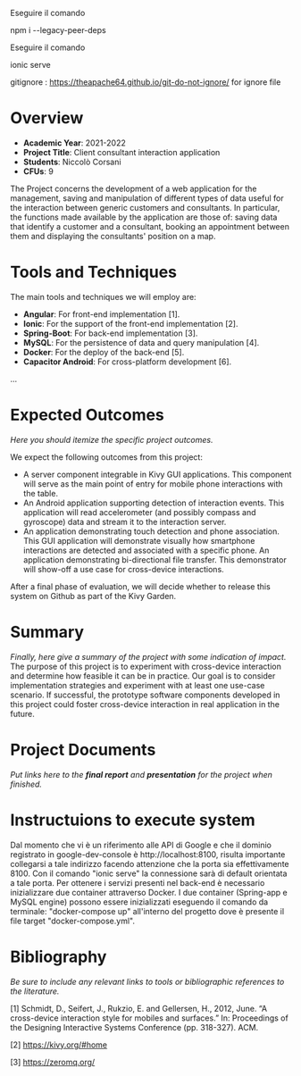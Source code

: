 Eseguire il comando

npm i --legacy-peer-deps

Eseguire il comando

ionic serve

gitignore : https://theapache64.github.io/git-do-not-ignore/ for ignore file




# Overview

- **Academic Year**: 2021-2022
- **Project Title**: Client consultant interaction application
- **Students**: Niccolò Corsani
- **CFUs**: 9

The Project concerns the development of a web application for the management, saving and manipulation of different types of data useful for the interaction between generic customers and consultants. In particular, the functions made available by the application are those of: saving data that identify a customer and a consultant, booking an appointment between them and displaying the consultants' position on a map.

# Tools and Techniques

The main tools and techniques we will employ are:

- **Angular**: For front-end implementation \[1\].
- **Ionic**: For the support of the front-end implementation \[2\].
- **Spring-Boot**: For back-end implementation \[3\].
- **MySQL**: For the persistence of data and query manipulation \[4\].
- **Docker**: For the deploy of the back-end \[5\].
- **Capacitor Android**: For cross-platform development \[6\].


...

# Expected Outcomes
*Here you should itemize the specific project outcomes.*

We expect the following outcomes from this project:
- A server component integrable in Kivy GUI applications. This component will serve as the main point of entry for mobile phone interactions with the table.
- An Android application supporting detection of interaction events. This application will read accelerometer (and possibly compass and gyroscope) data and stream it to the interaction server.
- An application demonstrating touch detection and phone association. This GUI application will demonstrate visually how smartphone interactions are detected and associated with a specific phone.
An application demonstrating bi-directional file transfer. This demonstrator will show-off a use case for cross-device interactions.

After a final phase of evaluation, we will decide whether to release this system on Github as part of the Kivy Garden.

# Summary
*Finally, here give a summary of the project with some indication of impact.*
The purpose of this project is to experiment with cross-device interaction and determine how feasible it can be in practice. Our goal is to consider implementation strategies and experiment with at least one use-case scenario. If successful, the prototype software components developed in this project could foster cross-device interaction in real application in the future.

# Project Documents
*Put links here to the **final report** and **presentation** for the project when finished.*

# Instructuions to execute system

Dal momento che vi è un riferimento alle API di Google e che il dominio registrato in google-dev-console è http://localhost:8100, risulta importante collegarsi a tale indirizzo facendo attenzione che la porta sia effettivamente 8100. Con il comando "ionic serve" la connessione sarà di default orientata a tale porta.
Per ottenere i servizi presenti nel back-end è necessario inizializzare due container attraverso Docker. I due container (Spring-app e MySQL engine) possono essere inizializzati eseguendo il comando da terminale: "docker-compose up" all'interno del progetto dove è presente il file target "docker-compose.yml".


# Bibliography
*Be sure to include any relevant links to tools or bibliographic references to the literature.*

\[1\] Schmidt, D., Seifert, J., Rukzio, E. and Gellersen, H., 2012, June. “A cross-device interaction style for mobiles and surfaces.” In: Proceedings of the Designing Interactive Systems Conference (pp. 318-327). ACM.

\[2\] https://kivy.org/#home

\[3\] https://zeromq.org/


